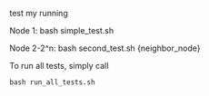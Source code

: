 test my running

Node 1:
    bash simple_test.sh

Node 2-2^n:
    bash second_test.sh {neighbor_node}



To run all tests, simply call

	bash run_all_tests.sh
